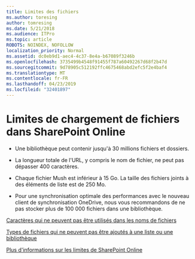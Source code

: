 ```yaml
---
title: Limites des fichiers
ms.author: toresing
author: tomresing
ms.date: 5/21/2018
ms.audience: ITPro
ms.topic: article
ROBOTS: NOINDEX, NOFOLLOW
localization_priority: Normal
ms.assetid: dc0eb9d1-aec4-4c37-8e4a-b67089f3246b
ms.openlocfilehash: 3735499b4548f91455f787a60492267d68f2b47d
ms.sourcegitcommit: 9d78905c512192ffc4675468abd2efc5f2e4baf4
ms.translationtype: MT
ms.contentlocale: fr-FR
ms.lasthandoff: 04/23/2019
ms.locfileid: "32401897"
---
```

# <a name="file-upload-limits-in-sharepoint-online"></a>Limites de chargement de fichiers dans SharePoint Online

- Une bibliothèque peut contenir jusqu'à 30 millions fichiers et dossiers.
    
- La longueur totale de l'URL, y compris le nom de fichier, ne peut pas dépasser 400 caractères.
    
- Chaque fichier Mush est inférieur à 15 Go. La taille des fichiers joints à des éléments de liste est de 250 Mo.
    
- Pour une synchronisation optimale des performances avec le nouveau client de synchronisation OneDrive, nous vous recommandons de ne pas stocker plus de 100 000 fichiers dans une bibliothèque. 
    
[Caractères qui ne peuvent pas être utilisés dans les noms de fichiers](https://go.microsoft.com/fwlink/?linkid=866430)
  
[Types de fichiers qui ne peuvent pas être ajoutés à une liste ou une bibliothèque](https://go.microsoft.com/fwlink/?linkid=273757)
  
[Plus d'informations sur les limites de SharePoint Online](https://go.microsoft.com/fwlink/?linkid=271273)
  

